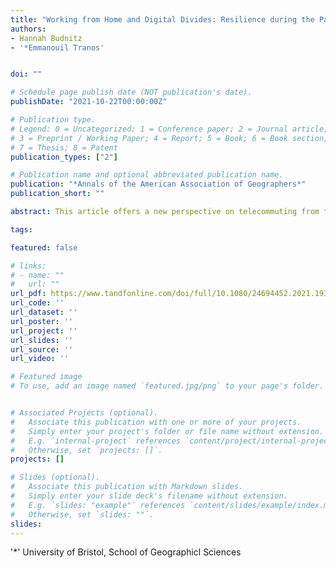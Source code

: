 ```yaml
---
title: "Working from Home and Digital Divides: Resilience during the Pandemic"
authors:
- Hannah Budnitz
- '*Emmanouil Tranos'


doi: ""

# Schedule page publish date (NOT publication's date).
publishDate: "2021-10-22T00:00:00Z"

# Publication type.
# Legend: 0 = Uncategorized; 1 = Conference paper; 2 = Journal article;
# 3 = Preprint / Working Paper; 4 = Report; 5 = Book; 6 = Book section;
# 7 = Thesis; 8 = Patent
publication_types: ["2"]

# Publication name and optional abbreviated publication name.
publication: "*Annals of the American Association of Geographers*"
publication_short: ""

abstract: This article offers a new perspective on telecommuting from the viewpoint of the complex web of digital divides. Using the United Kingdom as a case study, this article studies how the quality and reliability of Internet services, as reflected in experienced Internet upload speeds during the spring 2020 lockdown, might reinforce or redress the spatial and social dimensions of digital divisions. Fast, reliable Internet connections are necessary for the population to be able to work from home. Although not every place hosts individuals in occupations that allow for telecommuting or with the necessary skills to effectively use the Internet to telecommute, good Internet connectivity is also essential to local economic resilience in a period like the current pandemic. Employing data on individual broadband speed tests and state-of-the-art time series clustering methods, we create clusters of UK local authorities with similar temporal signatures of experienced upload speeds. We then associate these clusters of local authorities with their socioeconomic and geographic characteristics to explore how they overlap with or diverge from the existing economic and digital geography of the United Kingdom. Our analysis enables us to better understand how the spatial and social distributions of both occupations and online accessibility intersect to enable or hinder the practice of telecommuting at a time of extreme demand.

tags:

featured: false

# links:
# - name: ""
#   url: ""
url_pdf: https://www.tandfonline.com/doi/full/10.1080/24694452.2021.1939647
url_code: ''
url_dataset: ''
url_poster: ''
url_project: ''
url_slides: ''
url_source: ''
url_video: ''

# Featured image
# To use, add an image named `featured.jpg/png` to your page's folder. 


# Associated Projects (optional).
#   Associate this publication with one or more of your projects.
#   Simply enter your project's folder or file name without extension.
#   E.g. `internal-project` references `content/project/internal-project/index.md`.
#   Otherwise, set `projects: []`.
projects: []

# Slides (optional).
#   Associate this publication with Markdown slides.
#   Simply enter your slide deck's filename without extension.
#   E.g. `slides: "example"` references `content/slides/example/index.md`.
#   Otherwise, set `slides: ""`.
slides:
---
```


'*' University of Bristol, School of Geographicl Sciences
